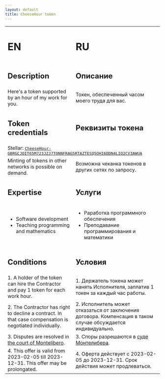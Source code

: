 ```yaml
---
layout: default
title: CheeseHour token
---
```


<table>

  <tr><td><h1>EN</h1></td><td><h1>RU</h1></td></tr>

  <tr><td><h2>Description</h2></td><td><h2>Описание</h2></td></tr>

  <tr>
    <td>Here's a token supported by an hour of my work for you.</td>
    <td>Токен, обеспеченный часом моего труда для вас.</td>
  </tr>

  <tr><td><h2>Token credentials</h2></td><td><h2>Реквизиты токена</h2></td></tr>

  <tr>
    <td colspan=2>
      Stellar:
      <a  href="https://stellar.expert/explorer/public/asset/CheeseHour-GBRGCJOIT65M723JZJ7TONNFRAG5RTAZTESQ5OHI6DDN4LIO2CV3AWUA"
          style="font-family: monospace;">
        CheeseHour-GBRGCJOIT65M723JZJ7TONNFRAG5RTAZTESQ5OHI6DDN4LIO2CV3AWUA
      </a>
    </td>
  </tr>

  <tr>
    <td>Minting of tokens in other networks is possible on demand.</td>
    <td>Возможна чеканка токенов в других сетях по запросу.</td>
  </tr>

  <tr><td><h2>Expertise</h2></td><td><h2>Услуги</h2></td></tr>

  <tr>
    <td>
      <ul>
        <li>Software development</li>
        <li>Teaching programming and mathematics</li>
      </ul>
    </td>
    <td>
      <ul>
        <li>Раработка программного обеспечения</li>
        <li>Преподавание программирования и математики</li>
      </ul>
    </td>
  </tr>

  <tr><td><h2>Conditions</h2></td><td><h2>Условия</h2></td></tr>

  <tr>
    <td>
      1. A holder of the token can hire the Contractor
      and pay 1 token for each work hour.
    </td>
    <td>
      1. Держатель токена может нанять Исполнителя,
      заплатив 1 токен за каждый час работы.
    </td>
  </tr>

  <tr>
    <td>
      2. The Contractor has right to decline a contract.
      In that case compensation is negotiated individually.
    </td>
    <td>
      2. Исполнитель может отказаться от заключения договора.
      Компенсация в таком случае обсуждается индивидуально.
    </td>
  </tr>

  <tr>
    <td>
      3. Disputes are resolved in
      <a href="https://montelibero.org/sud-montelibero">
        the court of Montelibero</a>.
    </td>
    <td>
      3. Споры разрешаются в
      <a href="https://montelibero.org/sud-montelibero">суде Монтелибера</a>.
    </td>
  </tr>

  <tr>
    <td>
      4. This offer is valid from 2023-02-05 till 2023-12-31.
      This offer may be prolongated.
    </td>
    <td>
      4. Оферта действует с 2023-02-05 до 2023-12-31.
      Срок действия может продлеваться.
    </td>
  </tr>

</table>
